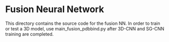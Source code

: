 # Fusion Neural Network

This directory contains the source code for the fusion NN. In order to train or test a 3D model, use main_fusion_pdbbind.py after 3D-CNN and SG-CNN training are completed. 
  

